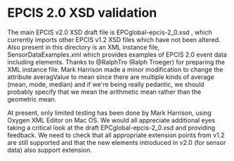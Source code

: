 # EPCIS 2.0 XSD validation

The main EPCIS v2.0 XSD draft file is EPCglobal-epcis-2_0.xsd , which currently imports other EPCIS v1.2 XSD files which have not been altered.
Also present in this directory is an XML instance file, SensorDataExamples.xml  which provides examples of EPCIS 2.0 event data including <sensorElementList> elements.
Thanks to @RalphTro (Ralph Troeger) for preparing the XML instance file.  Mark Harrison made a minor modification to change the attribute averagValue to mean
since there are multiple kinds of average (mean, mode, median) and if we're being really pedantic, we should probably specify that we mean the arithmetic mean rather than the geometric mean.

At present, only limited testing has been done by Mark Harrison, using Oxygen XML Editor on Mac OS.
We would all appreciate additional eyes taking a critical look at the draft EPCglobal-epcis-2_0.xsd and providing feedback.
We need to check that all appropriate extension points from v1.2 are still supported and that the new elements introduced in v2.0 (for sensor data) also support extension.

